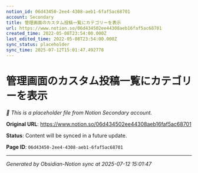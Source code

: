 ```yaml
---
notion_id: 06d43450-2ee4-4308-aeb1-6faf5ac68701
account: Secondary
title: 管理画面のカスタム投稿一覧にカテゴリーを表示
url: https://www.notion.so/06d434502ee44308aeb16faf5ac68701
created_time: 2022-05-08T23:54:00.000Z
last_edited_time: 2022-05-08T23:54:00.000Z
sync_status: placeholder
sync_time: 2025-07-12T15:01:47.492778
---
```


# 管理画面のカスタム投稿一覧にカテゴリーを表示

*🔄 This is a placeholder file from Notion Secondary account.*

**Original URL**: https://www.notion.so/06d434502ee44308aeb16faf5ac68701

**Status**: Content will be synced in a future update.

**Page ID**: `06d43450-2ee4-4308-aeb1-6faf5ac68701`

---

*Generated by Obsidian-Notion sync at 2025-07-12 15:01:47*
